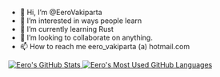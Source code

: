 - 👋 Hi, I’m @EeroVakiparta
- 👀 I’m interested in ways people learn
- 🌱 I’m currently learning Rust
- 💞️ I’m looking to collaborate on anything.
- 📫 How to reach me eero_vakiparta (a) hotmail.com

<!---
EeroVakiparta/EeroVakiparta is a ✨ special ✨ repository because its `README.md` (this file) appears on your GitHub profile.
You can click the Preview link to take a look at your changes.
--->


<a href="https://github.com/eerovakiparta/github-readme-stats">
  <img align="top" src="https://github-readme-stats.vercel.app/api?username=eerovakiparta&hide=contribs&count_private=true&theme=dracula&show_icons=true&rank_icon=percentile" alt="Eero's GitHub Stats" />
</a>

<a href="https://github.com/eerovakiparta/github-readme-stats">
  <img align="top" src="https://github-readme-stats.vercel.app/api/top-langs/?username=eerovakiparta&count_private=true&theme=dracula&show_icons=true&hide=css&layout=compact&card_width=270&langs_count=10" alt="Eero's Most Used GitHub Languages" />
</a>

